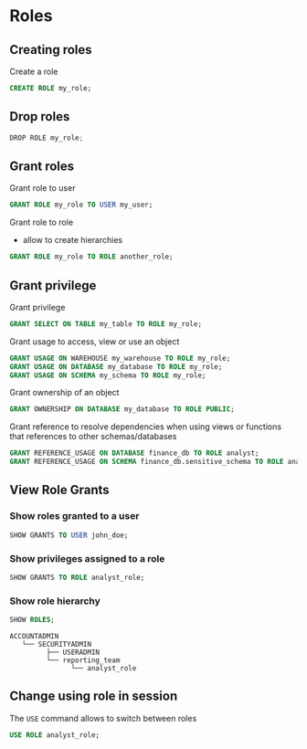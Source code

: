 # Roles

## Creating roles

Create a role

```sql
CREATE ROLE my_role;
```

## Drop roles

```java
DROP ROLE my_role;
```

## Grant roles

Grant role to user

```sql
GRANT ROLE my_role TO USER my_user;
```

Grant role to role

- allow to create hierarchies

```sql
GRANT ROLE my_role TO ROLE another_role;
```

## Grant privilege

Grant privilege

```sql
GRANT SELECT ON TABLE my_table TO ROLE my_role;
```

Grant usage to access, view or use an object

```sql
GRANT USAGE ON WAREHOUSE my_warehouse TO ROLE my_role;
GRANT USAGE ON DATABASE my_database TO ROLE my_role;
GRANT USAGE ON SCHEMA my_schema TO ROLE my_role;
```

Grant ownership of an object

```sql
GRANT OWNERSHIP ON DATABASE my_database TO ROLE PUBLIC;
```

Grant reference to resolve dependencies when using views or functions that references to other schemas/databases

```sql
GRANT REFERENCE_USAGE ON DATABASE finance_db TO ROLE analyst;
GRANT REFERENCE_USAGE ON SCHEMA finance_db.sensitive_schema TO ROLE analyst;
```

## View Role Grants

### Show roles granted to a user

```sql
SHOW GRANTS TO USER john_doe;
```

### Show privileges assigned to a role

```sql
SHOW GRANTS TO ROLE analyst_role;
```

### Show role hierarchy

```sql
SHOW ROLES;
```

```
ACCOUNTADMIN
   └── SECURITYADMIN
         ├── USERADMIN
         └── reporting_team
               └── analyst_role
```

## Change using role in session

The `USE` command allows to switch between roles

```sql
USE ROLE analyst_role;
```
